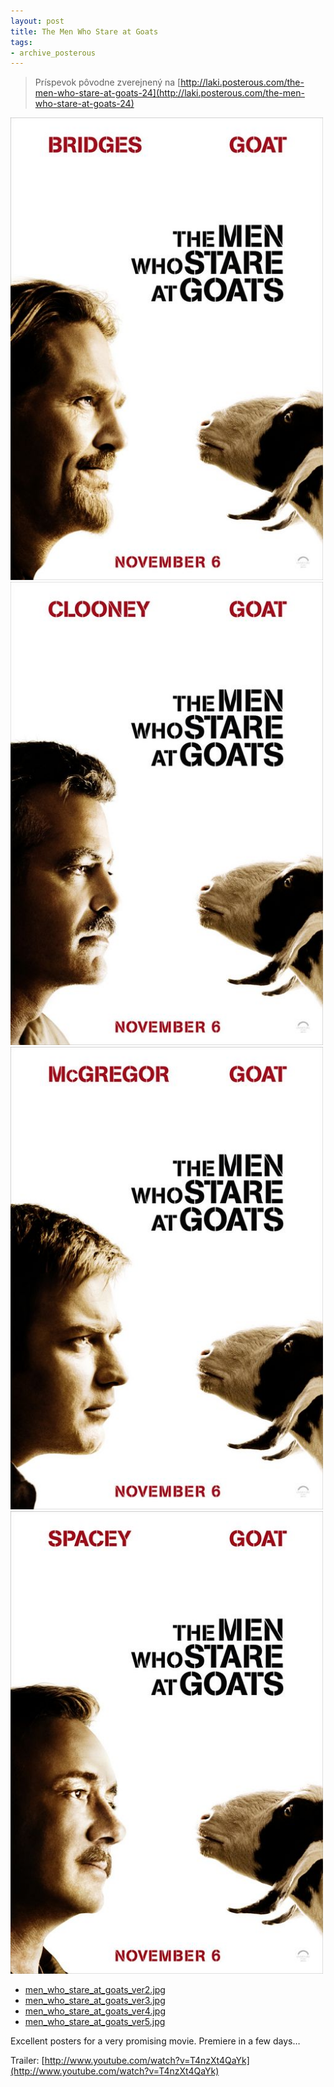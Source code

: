 ```yaml
---
layout: post
title: The Men Who Stare at Goats
tags:
- archive_posterous
---
```

> Príspevok pôvodne zverejnený na [http://laki.posterous.com/the-men-who-stare-at-goats-24](http://laki.posterous.com/the-men-who-stare-at-goats-24)

<img src="/media/2009/men_who_stare_at_goats_ver2.jpg" alt="men_who_stare_at_goats_ver2.jpg" style="width: 500px;"/>

<img src="/media/2009/men_who_stare_at_goats_ver3.jpg" alt="men_who_stare_at_goats_ver3.jpg" style="width: 500px;"/>

<img src="/media/2009/men_who_stare_at_goats_ver4.jpg" alt="men_who_stare_at_goats_ver4.jpg" style="width: 500px;"/>

<img src="/media/2009/men_who_stare_at_goats_ver5.jpg" alt="men_who_stare_at_goats_ver5.jpg" style="width: 500px;"/>

- [men\_who\_stare\_at\_goats\_ver2.jpg](/media/2009/men_who_stare_at_goats_ver2.jpg)
- [men\_who\_stare\_at\_goats\_ver3.jpg](/media/2009/men_who_stare_at_goats_ver3.jpg)
- [men\_who\_stare\_at\_goats\_ver4.jpg](/media/2009/men_who_stare_at_goats_ver4.jpg)
- [men\_who\_stare\_at\_goats\_ver5.jpg](/media/2009/men_who_stare_at_goats_ver5.jpg)

Excellent posters for a very promising movie. Premiere in a few days…

Trailer:
[http://www.youtube.com/watch?v=T4nzXt4QaYk](http://www.youtube.com/watch?v=T4nzXt4QaYk)